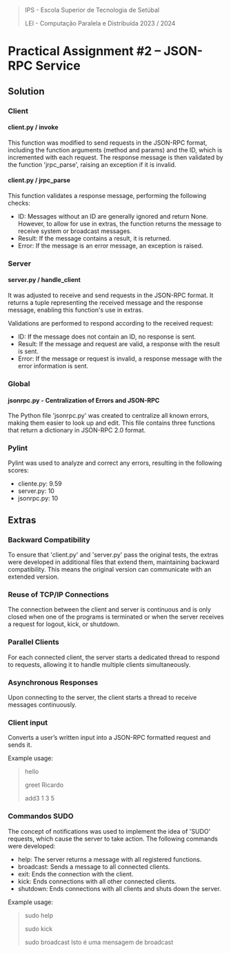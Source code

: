 > IPS - Escola Superior de Tecnologia de Setúbal
> 
> LEI - Computação Paralela e Distribuída 2023 / 2024



# Practical Assignment #2 – JSON-RPC Service

## Solution

### Client

#### client.py / invoke
This function was modified to send requests in the JSON-RPC format, including the function arguments (method and params) and the ID, which is incremented with each request. The response message is then validated by the function 'jrpc_parse', raising an exception if it is invalid.

#### client.py / jrpc_parse
This function validates a response message, performing the following checks:
- ID: Messages without an ID are generally ignored and return None. However, to allow for use in extras, the function returns the message to receive system or broadcast messages.
- Result: If the message contains a result, it is returned.
- Error: If the message is an error message, an exception is raised.

### Server

#### server.py / handle_client
It was adjusted to receive and send requests in the JSON-RPC format. It returns a tuple representing the received message and the response message, enabling this function's use in extras.

Validations are performed to respond according to the received request:
- ID: If the message does not contain an ID, no response is sent.
- Result: If the message and request are valid, a response with the result is sent.
- Error: If the message or request is invalid, a response message with the error information is sent.

### Global
#### jsonrpc.py - Centralization of Errors and JSON-RPC
The Python file 'jsonrpc.py' was created to centralize all known errors, making them easier to look up and edit. This file contains three functions that return a dictionary in JSON-RPC 2.0 format.

### Pylint
Pylint was used to analyze and correct any errors, resulting in the following scores:

- cliente.py: 9.59
- server.py: 10
- jsonrpc.py: 10


## Extras
### Backward Compatibility
To ensure that 'client.py' and 'server.py' pass the original tests, the extras were developed in additional files that extend them, maintaining backward compatibility. This means the original version can communicate with an extended version.

### Reuse of TCP/IP Connections
The connection between the client and server is continuous and is only closed when one of the programs is terminated or when the server receives a request for logout, kick, or shutdown.

### Parallel Clients
For each connected client, the server starts a dedicated thread to respond to requests, allowing it to handle multiple clients simultaneously.

### Asynchronous Responses
Upon connecting to the server, the client starts a thread to receive messages continuously.

### Client input
Converts a user’s written input into a JSON-RPC formatted request and sends it.

Example usage:
> hello
> 
> greet Ricardo
> 
> add3 1 3 5
 
### Commandos SUDO
The concept of notifications was used to implement the idea of 'SUDO' requests, which cause the server to take action. The following commands were developed:

- help: The server returns a message with all registered functions.
- broadcast: Sends a message to all connected clients.
- exit: Ends the connection with the client.
- kick: Ends connections with all other connected clients.
- shutdown: Ends connections with all clients and shuts down the server.

Example usage:
> sudo help
> 
> sudo kick
> 
> sudo broadcast Isto é uma mensagem de broadcast
